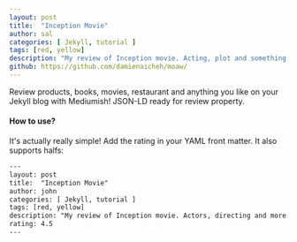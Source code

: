 ```yaml
---
layout: post
title:  "Inception Movie"
author: sal
categories: [ Jekyll, tutorial ]
tags: [red, yellow]
description: "My review of Inception movie. Acting, plot and something else in this short description."
github: https://github.com/damienaicheh/moaw/
---
```


Review products, books, movies, restaurant and anything you like on your Jekyll blog with Mediumish! JSON-LD ready for review property.

#### How to use?

It's actually really simple! Add the rating in your YAML front matter. It also supports halfs:

```html
---
layout: post
title:  "Inception Movie"
author: john
categories: [ Jekyll, tutorial ]
tags: [red, yellow]
description: "My review of Inception movie. Actors, directing and more."
rating: 4.5
---
```
